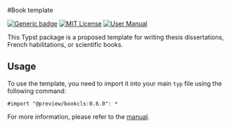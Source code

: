 #Book template

[![Generic badge](https://img.shields.io/badge/Version-0.6.0-cornflowerblue.svg)]()
[![MIT License](https://img.shields.io/badge/License-MIT-forestgreen)](https://github.com/maucejo/Cnam_thesis_template/blob/main/LICENSE)
[![User Manual](https://img.shields.io/badge/doc-.pdf-mediumpurple)](https://github.com/maucejo/Cnam_thesis_template/blob/main/docs/manual.pdf)

This Typst package is a proposed template for writing thesis dissertations, French habilitations, or scientific books.

## Usage

To use the template, you need to import it into your main `typ` file using the following command:

```typ
#import "@preview/bookcls:0.6.0": *
```

For more information, please refer to the [manual](https://github.com/maucejo/book_template/blob/main/docs/manual.pdf).
